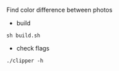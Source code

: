 Find color difference between photos

* build
```
sh build.sh
```
* check flags
```
./clipper -h
```
